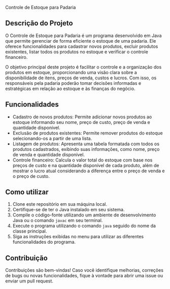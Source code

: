 Controle de Estoque para Padaria

## Descrição do Projeto

O Controle de Estoque para Padaria é um programa desenvolvido em Java que permite gerenciar de forma eficiente o estoque de uma padaria. Ele oferece funcionalidades para cadastrar novos produtos, excluir produtos existentes, listar todos os produtos no estoque e verificar o controle financeiro.

O objetivo principal deste projeto é facilitar o controle e a organização dos produtos em estoque, proporcionando uma visão clara sobre a disponibilidade de itens, preços de venda, custos e lucros. Com isso, os responsáveis pela padaria poderão tomar decisões informadas e estratégicas em relação ao estoque e às finanças do negócio.

## Funcionalidades

- Cadastro de novos produtos: Permite adicionar novos produtos ao estoque informando seu nome, preço de custo, preço de venda e quantidade disponível.
- Exclusão de produtos existentes: Permite remover produtos do estoque selecionando-os a partir de uma lista.
- Listagem de produtos: Apresenta uma tabela formatada com todos os produtos cadastrados, exibindo suas informações, como nome, preço de venda e quantidade disponível.
- Controle financeiro: Calcula o valor total do estoque com base nos preços de custo e na quantidade disponível de cada produto, além de mostrar o lucro atual considerando a diferença entre o preço de venda e o preço de custo.

## Como utilizar

1. Clone este repositório em sua máquina local.
2. Certifique-se de ter o Java instalado em seu sistema.
3. Compile o código-fonte utilizando um ambiente de desenvolvimento Java ou o comando `javac` em seu terminal.
4. Execute o programa utilizando o comando `java` seguido do nome da classe principal.
5. Siga as instruções exibidas no menu para utilizar as diferentes funcionalidades do programa.

## Contribuição

Contribuições são bem-vindas! Caso você identifique melhorias, correções de bugs ou novas funcionalidades, fique à vontade para abrir uma issue ou enviar um pull request.
